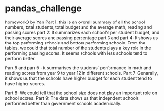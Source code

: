 # pandas_challenge
homework3 by Yan 
Part 1: this is an overall summary of all the school numbers, total students, total budget and the average math, reading and passing scores
part 2: It summarizes each school's per student budget, and their average scores and passing percentage
part 3 and part 4: It shows us the top performing schools and bottom performing schools. From the tables, we could that total number of the students plays a  key role in the performing passing scores. It seems schools with less schools tend to perform better.

Part 5 and part 6 : It summarises the students' performance in math and reading scores from year 9 to year 12 in different schools.
Part 7 :Genarally, it shows us that the schools have higher budget for each student tend to have higher scores. 

Part 8: We could tell that the school size does not play an important role on school scores.
Part 9: The data shows us that indepndent schools  performed better than government schools academically. 
